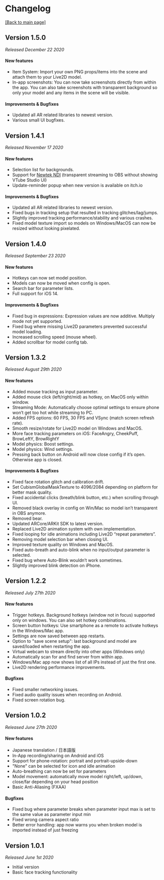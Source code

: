 # Changelog

[\[Back to main page\]](https://denchisoft.github.io/)

## Version 1.5.0

_Released December 22 2020_

#### New features
 - Item System: Import your own PNG props/items into the scene and attach them to your Live2D model.
 - In-app screenshots: You can now take screenshots directly from within the app. You can also take screenshots with transparent background so only your model and any items in the scene will be visible.

#### Improvements & Bugfixes
 - Updated all AR related libraries to newest version.
 - Various small UI bugfixes.

## Version 1.4.1

_Released November 17 2020_

#### New features
 - Selection list for backgrounds.
 - Support for [Newtek NDI](https://en.wikipedia.org/wiki/Network_Device_Interface) (transparent streaming to OBS without showing VTube Studio UI)
 - Update-reminder popup when new version is available on itch.io

#### Improvements & Bugfixes
 - Updated all AR related libraries to newest version.
 - Fixed bugs in tracking setup that resulted in tracking glitches/lag/jumps.
 - Slightly improved tracking performance/stability and various crashes.
 - Fixed model texture import so models on Windows/MacOS can now be resized without looking pixelated.

## Version 1.4.0

_Released September 23 2020_

#### New features
 - Hotkeys can now set model position.
 - Models can now be moved when config is open.
 - Search bar for parameter lists.
 - Full support for iOS 14.

#### Improvements & Bugfixes
 - Fixed bug in expressions: Expression values are now additive. Multiply mode not yet supported.
 - Fixed bug where missing Live2D parameters prevented successful model loading.
 - Increased scrolling speed (mouse wheel).
 - Added scrollbar for model config tab.

## Version 1.3.2

_Released August 29th 2020_

#### New features
 - Added mouse tracking as input parameter.
 - Added mouse click (left/right/mid) as hotkey, on MacOS only within window.
 - Streaming Mode: Automatically choose optimal settings to ensure phone won’t get too hot while streaming to PC.
 - Added FPS options: 60 FPS, 30 FPS and VSync (match screen refresh rate).
 - Smooth resize/rotate for Live2D model on Windows and MacOS.
 - More face tracking parameters on iOS: FaceAngry, CheekPuff, BrowLeftY, BrowRightY
 - Model physics: Boost settings.
 - Model physics: Wind settings.
 - Pressing back button on Android will now close config if it’s open. Otherwise app is closed.
 
#### Improvements & Bugfixes
 - Fixed face rotation glitch and calibration drift.
 - Set CubismGlobalMaskTexture to 4096/2084 depending on platform for better mask quality.
 - Fixed accidental clicks (breath/blink button, etc.) when scrolling through UI.
 - Removed black overlay in config on Win/Mac so model isn’t transparent in OBS anymore.
 - Removed bear.
 - Updated ARCore/ARKit SDK to latest version.
 - Replaced Live2D animation system with own implementation.
 - Fixed looping for idle animations including Live2D “repeat parameters”.
 - Removing model selection bar when closing UI.
 - Improved texture quality on Windows and MacOS.
 - Fixed auto-breath and auto-blink when no input/output parameter is selected.
 - Fixed bug where Auto-Blink wouldn’t work sometimes.
 - Slightly improved blink detection on iPhone.

## Version 1.2.2

_Released July 27th 2020_

#### New features
 - Trigger hotkeys. Background hotkeys (window not in focus) supported only on windows. You can also set hotkey combinations.
 - Screen button hotkeys: Use smartphone as a remote to activate hotkeys in the Windows/Mac app.
 - Settings are now saved between app restarts.
 - Option to "save scene setup": last background and model are saved/loaded when restarting the app.
 - Virtual webcam to stream directly into other apps (Windows only)
 - Automatically scan for and find server from within app.
 - Windows/Mac app now shows list of all IPs instead of just the first one.
 - Live2D rendering performance improvements. 

#### Bugfixes
 - Fixed smaller networking issues.
 - Fixed audio quality issues when recording on Android.
 - Fixed screen rotation bug.

## Version 1.0.2
_Released June 27th 2020_

#### New features
 - Japanese translation / 日本語版
 - In-App recording/sharing on Android and iOS
 - Support for phone-rotation: portrait and portrait-upside-down
 - "None" can be selected for icon and idle animation
 - Auto-breathing can now be set for parameters
 - Model movement: automatically move model right/left, up/down, close/far depending on your head position
 - Basic Anti-Aliasing (FXAA)
 
#### Bugfixes
 - Fixed bug where parameter breaks when parameter input max is set to the same value as parameter input min
 - Fixed wrong camera aspect ratio
 - Better error handling: app now warns you when broken model is imported instead of just freezing

## Version 1.0.1
_Released June 1st 2020_

 - Initial version
 - Basic face tracking functionality
